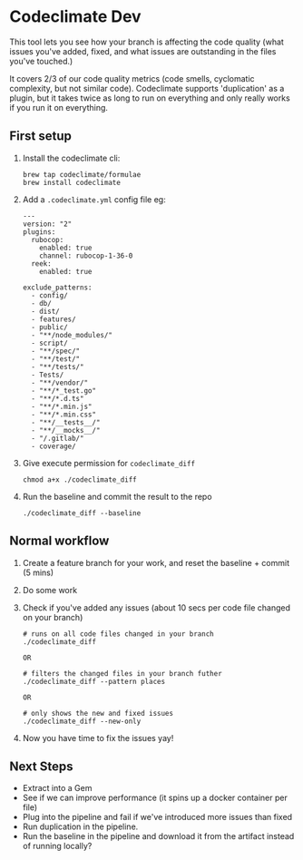 # Codeclimate Dev

This tool lets you see how your branch is affecting the code quality (what issues you've added, fixed, and what issues are outstanding in the files you've touched.)

It covers 2/3 of our code quality metrics (code smells, cyclomatic complexity, but not similar code).
Codeclimate supports 'duplication' as a plugin, but it takes twice as long to run on everything and only really works if you run it on everything.


## First setup

1. Install the codeclimate cli:
      ``` 
      brew tap codeclimate/formulae
      brew install codeclimate
      ```

2. Add a `.codeclimate.yml` config file eg:

      ```
      ---
      version: "2"
      plugins:
        rubocop:
          enabled: true
          channel: rubocop-1-36-0
        reek:
          enabled: true

      exclude_patterns:
        - config/
        - db/
        - dist/
        - features/
        - public/
        - "**/node_modules/"
        - script/
        - "**/spec/"
        - "**/test/"
        - "**/tests/"
        - Tests/
        - "**/vendor/"
        - "**/*_test.go"
        - "**/*.d.ts"
        - "**/*.min.js"
        - "**/*.min.css"
        - "**/__tests__/"
        - "**/__mocks__/"
        - "/.gitlab/"
        - coverage/
      ```

  3. Give execute permission for `codeclimate_diff`

      ```
      chmod a+x ./codeclimate_diff
      ```

  4. Run the baseline and commit the result to the repo

      ```
      ./codeclimate_diff --baseline
      ```

## Normal workflow

1. Create a feature branch for your work, and reset the baseline + commit (5 mins)

2. Do some work

3. Check if you've added any issues (about 10 secs per code file changed on your branch)

    ```
    # runs on all code files changed in your branch
    ./codeclimate_diff

    OR

    # filters the changed files in your branch futher
    ./codeclimate_diff --pattern places

    OR

    # only shows the new and fixed issues
    ./codeclimate_diff --new-only
    ```
4. Now you have time to fix the issues yay!


## Next Steps

- Extract into a Gem
- See if we can improve performance (it spins up a docker container per file)
- Plug into the pipeline and fail if we've introduced more issues than fixed
- Run duplication in the pipeline.
- Run the baseline in the pipeline and download it from the artifact instead of running locally?

